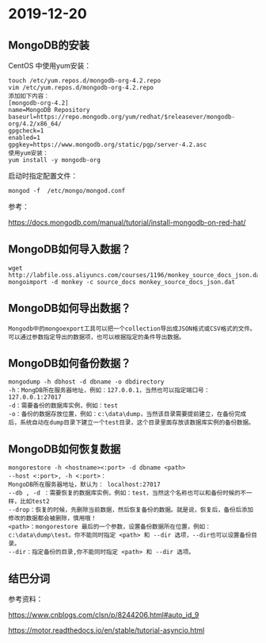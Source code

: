 # 2019-12-20

## MongoDB的安装

CentOS 中使用yum安装：

```shell
touch /etc/yum.repos.d/mongodb-org-4.2.repo
vim /etc/yum.repos.d/mongodb-org-4.2.repo
添加如下内容：
[mongodb-org-4.2]
name=MongoDB Repository
baseurl=https://repo.mongodb.org/yum/redhat/$releasever/mongodb-org/4.2/x86_64/
gpgcheck=1
enabled=1
gpgkey=https://www.mongodb.org/static/pgp/server-4.2.asc
使用yum安装：
yum install -y mongodb-org
```

启动时指定配置文件：

``mongod -f  /etc/mongo/mongod.conf``

参考：

https://docs.mongodb.com/manual/tutorial/install-mongodb-on-red-hat/

## MongoDB如何导入数据？

```shell
wget http://labfile.oss.aliyuncs.com/courses/1196/monkey_source_docs_json.dat
mongoimport -d monkey -c source_docs monkey_source_docs_json.dat
```

## MongoDB如何导出数据？

```
Mongodb中的mongoexport工具可以把一个collection导出成JSON格式或CSV格式的文件。可以通过参数指定导出的数据项，也可以根据指定的条件导出数据。
```



## MongoDB如何备份数据？

```
mongodump -h dbhost -d dbname -o dbdirectory
-h：MongDB所在服务器地址，例如：127.0.0.1，当然也可以指定端口号：127.0.0.1:27017
-d：需要备份的数据库实例，例如：test
-o：备份的数据存放位置，例如：c:\data\dump，当然该目录需要提前建立，在备份完成后，系统自动在dump目录下建立一个test目录，这个目录里面存放该数据库实例的备份数据。
```

## MongoDB如何恢复数据

```
mongorestore -h <hostname><:port> -d dbname <path>
--host <:port>, -h <:port>：
MongoDB所在服务器地址，默认为： localhost:27017
--db , -d ：需要恢复的数据库实例，例如：test，当然这个名称也可以和备份时候的不一样，比如test2
--drop：恢复的时候，先删除当前数据，然后恢复备份的数据。就是说，恢复后，备份后添加修改的数据都会被删除，慎用哦！
<path>：mongorestore 最后的一个参数，设置备份数据所在位置，例如：c:\data\dump\test。你不能同时指定 <path> 和 --dir 选项，--dir也可以设置备份目录。
--dir：指定备份的目录,你不能同时指定 <path> 和 --dir 选项。
```

## 结巴分词



参考资料：

https://www.cnblogs.com/clsn/p/8244206.html#auto_id_9

https://motor.readthedocs.io/en/stable/tutorial-asyncio.html


